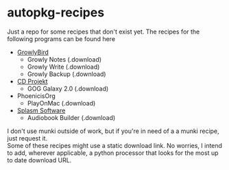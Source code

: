 # autopkg-recipes
Just a repo for some recipes that don't exist yet. The recipes for the following programs can be found here
- [GrowlyBird](https://growlybird.com/products/)
  - Growly Notes (.download)
  - Growly Write (.download)
  - Growly Backup (.download)
- [CD Projekt](https://www.cdprojekt.com/en/)
  - GOG Galaxy 2.0 (.download)
- PhoenicisOrg
  - PlayOnMac (.download)
- [Splasm Software](https://www.splasm.com/products/)
  - Audiobook Builder (.download)

I don't use munki outside of work, but if you're in need of a a munki recipe, just request it.\
Some of these recipes might use a static download link. No worries, I intend to add, wherever applicable, a python processor that looks for the most up to date download URL.
